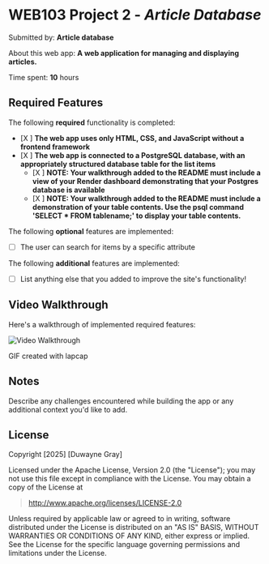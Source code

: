 # WEB103 Project 2 - *Article Database*

Submitted by: **Article database**

About this web app: **A web application for managing and displaying articles.**

Time spent: **10** hours

## Required Features

The following **required** functionality is completed:

<!-- Make sure to check off completed functionality below -->
- [X ] **The web app uses only HTML, CSS, and JavaScript without a frontend framework**
- [X ] **The web app is connected to a PostgreSQL database, with an appropriately structured database table for the list items**
  - [X ] **NOTE: Your walkthrough added to the README must include a view of your Render dashboard demonstrating that your Postgres database is available**
  - [X ]  **NOTE: Your walkthrough added to the README must include a demonstration of your table contents. Use the psql command 'SELECT * FROM tablename;' to display your table contents.**


The following **optional** features are implemented:

- [ ] The user can search for items by a specific attribute

The following **additional** features are implemented:

- [ ] List anything else that you added to improve the site's functionality!

## Video Walkthrough

Here's a walkthrough of implemented required features:

<img src='Client/src/project_2_web3_WalkThrough.gif' title='Video Walkthrough' width='' alt='Video Walkthrough' />

<!-- Replace this with whatever GIF tool you used! -->
GIF created with lapcap
<!-- Recommended tools:
lapcap
[Kap](https://getkap.co/) for macOS
[ScreenToGif](https://www.screentogif.com/) for Windows
[peek](https://github.com/phw/peek) for Linux. -->

## Notes

Describe any challenges encountered while building the app or any additional context you'd like to add.

## License

Copyright [2025] [Duwayne Gray]

Licensed under the Apache License, Version 2.0 (the "License"); you may not use this file except in compliance with the License. You may obtain a copy of the License at

> http://www.apache.org/licenses/LICENSE-2.0

Unless required by applicable law or agreed to in writing, software distributed under the License is distributed on an "AS IS" BASIS, WITHOUT WARRANTIES OR CONDITIONS OF ANY KIND, either express or implied. See the License for the specific language governing permissions and limitations under the License.